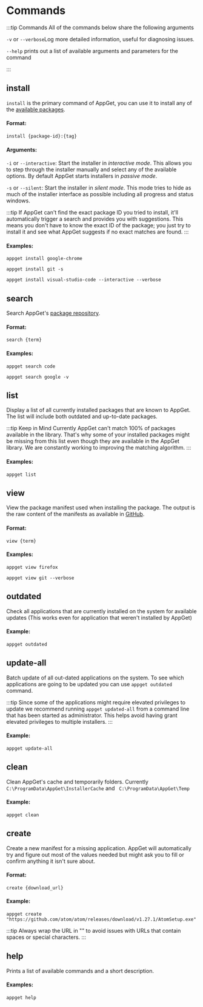 # Commands

:::tip Commands
All of the commands below share the following arguments

`-v` or `--verbose`Log more detailed information, useful for diagnosing issues.

`--help` prints out a list of available arguments and parameters for the command

:::
## install

`install` is the primary command of AppGet, you can use it to install any of the [available packages](https://appget.net/packages).

#### Format:

`install {package-id}:{tag}`

#### Arguments:

`-i` or `--interactive`: Start the installer in *interactive mode*. This allows you to step through the installer manually and select any of the available options. By default AppGet starts installers in *passive mode*.

`-s` or `--silent`: Start the installer in *silent mode*. This mode tries to hide as much of the installer interface as possible including all progress and status windows.

:::tip
If AppGet can't find the exact package ID you tried to install, it'll automatically trigger a search and provides you with suggestions. This means you don't have to know the exact ID of the package; you just try to install it and see what AppGet suggests if no exact matches are found.
:::

#### Examples:

`appget install google-chrome`

`appget install git -s`

`appget install visual-studio-code --interactive --verbose`


## search
Search AppGet's [package repository](https://appget.net/packages).

#### Format:
`search {term}`

#### Examples:
`appget search code`

`appget search google -v`

## list

Display a list of all currently installed packages that are known to AppGet.  The list will include both outdated and up-to-date packages.

:::tip Keep in Mind
Currently AppGet can't match 100% of packages available in the library. That's why some of your installed packages might be missing from this list even though they are available in the AppGet library. We are constantly working to improving the matching algorithm.
:::

#### Examples:

`appget list`



## view

View the package manifest used when installing the package. The output is the raw content of the manifests as available in [GitHub](https://github.com/appget/appget.packages/tree/master/manifests).

#### Format:
`view {term}`

#### Examples:
`appget view firefox`

`appget view git --verbose`



## outdated

Check all applications that are currently installed on the system for available updates (This works even for application that weren't installed by AppGet)



#### Example:

`appget outdated `



## update-all

Batch update of all out-dated applications on the system. To see which applications are going to be updated you can use `appget outdated` command.

:::tip
Since some of the applications might require elevated privileges to update we recommend running `appget updated-all` from a command line that has been started as administrator. This helps avoid having grant elevated privileges to multiple installers.
:::

#### Example:

`appget update-all `



## clean

Clean AppGet's cache and temporarily folders. Currently `C:\ProgramData\AppGet\InstallerCache` and ` C:\ProgramData\AppGet\Temp` 

#### Example:

`appget clean`



## create

Create a new manifest for a missing application.  AppGet will automatically try and figure out most of the values needed but might ask you to fill or confirm anything it isn't sure about.

#### Format:

`create {download_url}`

#### Example:

`appget create "https://github.com/atom/atom/releases/download/v1.27.1/AtomSetup.exe" `

:::tip
Always wrap the URL in "" to avoid issues with URLs that contain spaces or special characters.
:::



## help

Prints a list of available commands and a short description.

#### Examples:

`appget help`
